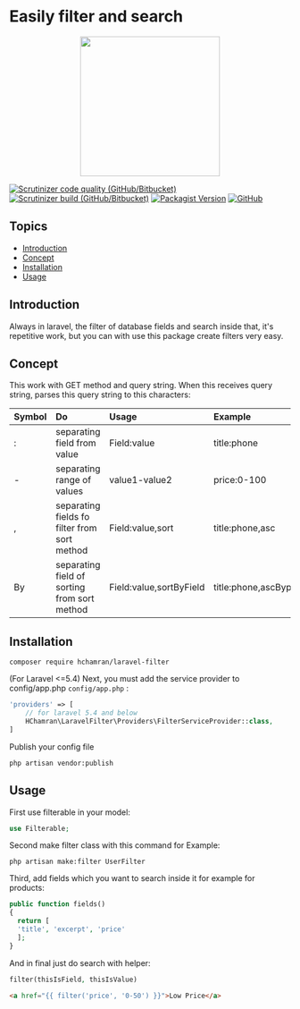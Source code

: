 # Easily filter and search  

<p align="center">
    <img width="250px" src="https://user-images.githubusercontent.com/43233476/65450848-eb693e80-de4a-11e9-9871-494bfb328717.png"></img>
</p>

[![Scrutinizer code quality (GitHub/Bitbucket)](https://img.shields.io/scrutinizer/quality/g/hchamran/laravel-filter?style=flat-square)](https://scrutinizer-ci.com/g/hChamran/laravel-filter)
[![Scrutinizer build (GitHub/Bitbucket)](https://img.shields.io/scrutinizer/build/g/hchamran/laravel-filter?color=green&style=flat-square)](https://scrutinizer-ci.com/g/hChamran/laravel-filter)
[![Packagist Version](https://img.shields.io/packagist/v/hchamran/laravel-filter?color=yellowgreen&style=flat-square)](https://packagist.org/packages/hchamran/laravel-filter)
[![GitHub](https://img.shields.io/github/license/hchamran/laravel-filter?color=yellow&style=flat-square)](https://github.com/hChamran/laravel-filter/blob/master/LICENSE)

## Topics
 - [Introduction](https://github.com/hChamran/laravel-filter#introduction)
 - [Concept](https://github.com/hChamran/laravel-filter#concept)
 - [Installation](https://github.com/hChamran/laravel-filter#installation)
 - [Usage](https://github.com/hChamran/laravel-filter#usage)

## Introduction
Always in laravel, the filter of database fields and search inside that, it's repetitive work, but you can with use this package create filters very easy.

## Concept
This work with GET method and query string. When this receives query string, parses this query string to this characters:

Symbol | Do | Usage | Example
:---|:---|:---|:---|
\: | separating field from value | Field:value | title:phone 
\- | separating range of values | value1-value2 | price:0-100
\, | separating fields fo filter from sort method | Field:value,sort | title:phone,asc
By | separating field of sorting from sort method | Field:value,sortByField | title:phone,ascByprice
  
## Installation  
```  
composer require hchamran/laravel-filter  
```  
  
(For Laravel <=5.4) Next, you must add the service provider to config/app.php `config/app.php` :  
```php  
'providers' => [  
    // for laravel 5.4 and below  
    HChamran\LaravelFilter\Providers\FilterServiceProvider::class,  
]  
```  
  
Publish your config file  
```  
php artisan vendor:publish  
```  

## Usage
  
First use filterable in your model:  
```php  
use Filterable;  
```  
  
Second make filter class with this command for Example:   
```  
php artisan make:filter UserFilter  
```
Third, add fields which you want to search inside it for example for products:
```php
public function fields()  
{  
  return [  
  'title', 'excerpt', 'price'  
  ];  
}
```
And in final just do search with helper:
```php
filter(thisIsField, thisIsValue)
```
```html
<a href="{{ filter('price', '0-50') }}">Low Price</a>
```
